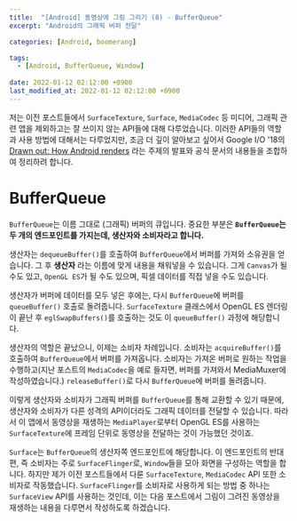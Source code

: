 ```yaml
---
title:  "[Android] 동영상에 그림 그리기 (8) - BufferQueue"
excerpt: "Android의 그래픽 버퍼 전달"

categories: [Android, boomerang]

tags:
  - [Android, BufferQueue, Window]
 
date: 2022-01-12 02:12:00 +0900
last_modified_at: 2022-01-12 02:12:00 +0900
---
```


저는 이전 포스트들에서 `SurfaceTexture`, `Surface`, `MediaCodec` 등 미디어, 그래픽 관련 앱을 제외하고는 잘 쓰이지 않는 API들에 대해 다루었습니다. 이러한 API들의 역할과 사용 방법에 대해서는 다루었지만, 조금 더 깊이 알아보고 싶어서 Google I/O '18의 [Drawn out: How Android renders](https://www.youtube.com/watch?v=zdQRIYOST64) 라는 주제의 발표와 공식 문서의 내용들을 조합하여 정리하려 합니다.

# BufferQueue

`BufferQueue`는 이름 그대로 (그래픽) 버퍼의 큐입니다. 중요한 부분은 **`BufferQueue`는 두 개의 엔드포인트를 가지는데, 생산자와 소비자라고 합니다.**

생산자는 `dequeueBuffer()`를 호출하여 `BufferQueue`에서 버퍼를 가져와 소유권을 얻습니다. 그 후 **생산자** 라는 이름에 맞게 내용을 채워넣을 수 있습니다. 그게 `Canvas`가 될 수도 있고, `OpenGL ES`가 될 수도 있으며, 픽셀 데이터를 직접 넣을 수도 있습니다.

생산자가 버퍼에 데이터를 모두 넣은 후에는, 다시 `BufferQueue`에 버퍼를 `queueBuffer()` 호출로 돌려줍니다. `SurfaceTexture` 클래스에서 OpenGL ES 렌더링이 끝난 후 `eglSwapBuffers()`를 호출하는 것도 이 `queueBuffer()` 과정에 해당합니다.

생산자의 역할은 끝났으니, 이제는 소비자 차례입니다. 소비자는 `acquireBuffer()`를 호출하여 `BufferQueue`에서 버퍼를 가져옵니다. 소비자는 가져온 버퍼로 원하는 작업을 수행하고(지난 포스트의 `MediaCodec`을 예로 들자면, 버퍼를 가져와서 MediaMuxer에 작성하였습니다.) `releaseBuffer()`로 다시 `BufferQueue`에 버퍼를 돌려줍니다.

이렇게 생산자와 소비자가 그래픽 버퍼를 `BufferQueue`를 통해 교환할 수 있기 때문에, 생산자와 소비자가 다른 성격의 API이더라도 그래픽 데이터를 전달할 수 있습니다. 따라서 이 앱에서 동영상을 재생하는 `MediaPlayer`로부터 OpenGL ES를 사용하는 `SurfaceTexture`에 프레임 단위로 동영상을 전달하는 것이 가능했던 것이죠.

<!-- 그리고 이것이 Android의 Surface Compositor가 작동하는 방식입니다. -->

`Surface`는 `BufferQueue`의 생산자쪽 엔드포인트에 해당합니다. 이 엔드포인트의 반대편, 즉 소비자는 주로 `SurfaceFlinger`로, `Window`들을 모아 화면을 구성하는 역할을 합니다. 하지만 제가 이전 포스트들에서 다룬 `SurfaceTexture`, `MediaCodec` API 또한 소비자로 작동했습니다. `SurfaceFlinger`를 소비자로 사용하게 되는 방법 중 하나는 `SurfaceView` API를 사용하는 것인데, 이는 다음 포스트에서 그림이 그려진 동영상을 재생하는 내용을 다루면서 작성하도록 하겠습니다.
